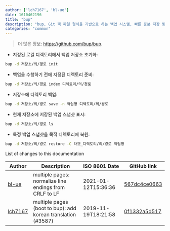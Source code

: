 ```yaml
---
author: ['lch7167', 'bl-ue']
date: 1610462196
title: "bup"
description: "bup, Git 팩 파일 형식을 기반으로 하는 백업 시스템, 빠른 증분 저장 및. 전역 중복 제거 기능 제공."
categories: "common"
---
```

> 더 많은 정보: <https://github.com/bup/bup>.

- 지정된 로컬 디렉토리에서 백업 저장소 초기화:

```bash
bup -d 저장소/의/경로 init
```

- 백업을 수행하기 전에 지정된 디렉토리 준비:

```bash
bup -d 저장소/의/경로 index 디렉토리/의/경로
```

- 저장소에 디렉토리 백업:

```bash
bup -d 저장소/의/경로 save -n 백업명 디렉토리/의/경로
```

- 현재 저장소에 저장된 백업 스냅샷 표시:

```bash
bup -d 저장소/의/경로 ls
```

- 특정 백업 스냅샷을 목적 디렉토리에 복원:

```bash
bup -d 저장소/의/경로 restore -C 타겟_디렉토리/의/경로 백업명
```
List of changes to this documentation


Author | Description | ISO 8601 Date | GitHub link
------|-----|-----|-----
[bl-ue](mailto:54780737+bl-ue@users.noreply.github.com) | multiple pages: normalize line endings from CRLF to LF | 2021-01-12T15:36:36 | [567dc4ce0663](https://github.com/tldr-pages/tldr/commit/567dc4ce0663231ea1b8b9533b327094eb82ba1f)
[lch7167](mailto:youngsj69@gmail.com) | multiple pages (boot to bup): add korean translation (#3587) | 2019-11-19T18:21:58 | [0f1332a5d517](https://github.com/tldr-pages/tldr/commit/0f1332a5d517f703c15b54fe39b4f23f77505e7f)


